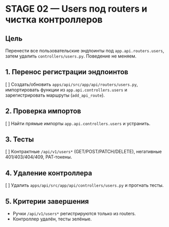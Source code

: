 # STAGE 02 — Users под routers и чистка контроллеров

## Цель
Перенести все пользовательские эндпоинты под `app.api.routers.users`, затем удалить `controllers/users.py`. Поведение не меняем.

## 1. Перенос регистрации эндпоинтов
[ ] Создать/обновить `apps/api/src/app/api/routers/users.py`, импортировать функции из `app.api.controllers.users` и зарегистрировать маршруты (`add_api_route`).

## 2. Проверка импортов
[ ] Найти прямые импорты `app.api.controllers.users` и устранить.

## 3. Тесты
[ ] Контрактные `/api/v1/users*` (GET/POST/PATCH/DELETE), негативные 401/403/404/409, PAT‑токены.

## 4. Удаление контроллера
[ ] Удалить `apps/api/src/app/api/controllers/users.py` и прогнать тесты.

## 5. Критерии завершения
- Ручки `/api/v1/users*` регистрируются только из routers.
- Контроллер удалён, тесты зелёные.
